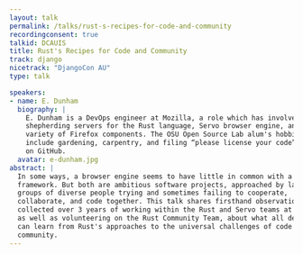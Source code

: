 ```yaml
---
layout: talk
permalink: /talks/rust-s-recipes-for-code-and-community
recordingconsent: true
talkid: DCAUIS
title: Rust's Recipes for Code and Community
track: django
nicetrack: "DjangoCon AU"
type: talk

speakers:
- name: E. Dunham
  biography: |
    E. Dunham is a DevOps engineer at Mozilla, a role which has involved
    shepherding servers for the Rust language, Servo browser engine, and a
    variety of Firefox components. The OSU Open Source Lab alum's hobbies
    include gardening, carpentry, and filing “please license your code” issues
    on GitHub.
  avatar: e-dunham.jpg
abstract: |
  In some ways, a browser engine seems to have little in common with a web
  framework. But both are ambitious software projects, approached by large
  groups of diverse people trying and sometimes failing to cooperate,
  collaborate, and code together. This talk shares firsthand observations,
  collected over 3 years of working within the Rust and Servo teams at Mozilla
  as well as volunteering on the Rust Community Team, about what all developers
  can learn from Rust's approaches to the universal challenges of code and
  community.
---
```

